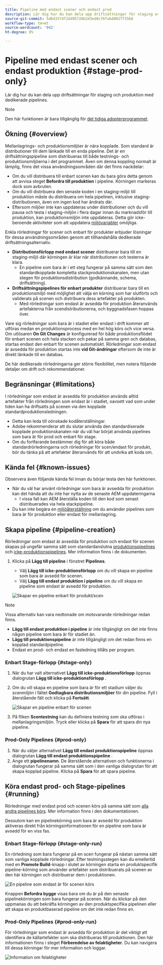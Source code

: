 ```yaml
---
title: Pipeline med endast scener och endast prod
description: Lär dig hur du kan dela upp driftsättningar för staging och produktion med dedikerade pipelines.
source-git-commit: 5d6d3374f2dd95728b2d3ed0cf6fab4092f73568
workflow-type: tm+mt
source-wordcount: '942'
ht-degree: 0%

---
```



# Pipeline med endast scener och endast produktion {#stage-prod-only}

Lär dig hur du kan dela upp driftsättningar för staging och produktion med dedikerade pipelines.

>[!NOTE]
>
>Den här funktionen är bara tillgänglig för [det tidiga adopterprogrammet](/help/implementing/cloud-manager/release-notes/current.md#early-adoption).

## Ökning {#overview}

Mellanlagrings- och produktionsmiljöer är nära kopplade. Som standard är distributioner till dem länkade till en enda pipeline. Det är en driftsättningspipeline som distribueras till både testnings- och produktionsmiljöerna i det programmet. Även om denna koppling normalt är lämplig, finns det vissa användningsområden där det finns nackdelar:

* Om du vill distribuera till enbart scenen kan du bara göra detta genom att avvisa steget **Befordra till produktion** i pipeline. Körningen markeras dock som avbruten.
* Om du vill distribuera den senaste koden i en staging-miljö till produktion måste du distribuera om hela pipelinen, inklusive staging-distributionen, även om ingen kod har ändrats där.
* Eftersom miljöer inte kan uppdateras under distributioner och du vill pausa och testa i staging-miljön i flera dagar innan du marknadsför till produktion, kan produktionsmiljön inte uppdateras. Detta gör icke-beroende aktiviteter som att uppdatera [miljövariabler](/help/implementing/cloud-manager/getting-access-to-aem-in-cloud/build-environment-details.md#environment-variables) omöjliga.

Enkla rörledningar för scener och enbart för produkter erbjuder lösningar för dessa användningsområden genom att tillhandahålla dedikerade driftsättningsalternativ.

* **Distributionsförlopp med endast scener** distribuerar bara till en staging-miljö där körningen är klar när distributionen och testerna är klara.
   * En pipeline som bara är i ett steg fungerar på samma sätt som den standardkopplade kompletta stackproduktionskanalen, men utan stegen för produktionsdistribution (godkännande, schema, driftsättning).
* **Driftsättningspipelines för enbart produkter** distribuerar bara till en produktionsmiljö med möjlighet att välja en körning som har slutförts och validerats på scenen och distribuera dess artefakter på produkten.
   * Med rörledningar som endast är avsedda för produktion återanvänds artefakterna från scendistributionerna, och byggnadsfasen hoppas över.

Vare sig rörledningar som bara är i stadiet eller endast i drift kommer att utföras medan en produktionsprocess med en hel hög körs och vice versa. Om utlösaren **On Git Changes** är konfigurerad för både produktionsflödet för enbart scenen och hela stacken och pekar på samma gren och databas, startas endast den enbart för scenen automatiskt. Rörledningar som endast är avsedda för produktion startas inte **vid Git-ändringar** eftersom de inte är direkt länkade till en databas.

De här dedikerade rörledningarna ger större flexibilitet, men notera följande detaljer om drift och rekommendationer.

## Begränsningar {#limitations}

I rörledningar som endast är avsedda för produktion används alltid artefakter från rörledningen som endast är i stadiet, oavsett vad som under tiden kan ha driftsatts på scenen via den kopplade standardproduktionsledningen.

* Detta kan leda till oönskade kodåterställningar.
* Adobe rekommenderar att du slutar använda den standardiserade kopplade produktionskanalen när du väl har börjat använda pipelines som bara är för prod och enbart för stage.
* Om du fortfarande bestämmer dig för att köra både standardrörledningarna och rörledningar för scen/endast för produkt, bör du tänka på att artefakter återanvänds för att undvika att koda om.

## Kända fel {#known-issues}

Observera även följande kända fel innan du börjar testa den här funktionen.

* När du väl har använt rörledningar som bara är avsedda för produktion kan det hända att du inte har nytta av de senaste AEM uppdateringarna
   * I vissa fall kan AEM återställa koden till den kod som senast distribuerades via hela stackpipeline.
* Du kan inte begära en [miljöåterställning](/help/operations/restore.md#offsite-backup) om du använder pipelines som bara är för produktion eller endast för mellanlagring.

## Skapa pipeline {#pipeline-creation}

Rörledningar som endast är avsedda för produktion och endast för scenen skapas på ungefär samma sätt som standardanslutna [produktionspipelines](/help/implementing/cloud-manager/configuring-pipelines/configuring-production-pipelines.md) och [icke-produktionspipelines](/help/implementing/cloud-manager/configuring-pipelines/configuring-non-production-pipelines.md). Mer information finns i de dokumenten.

1. Klicka på **Lägg till pipeline** i fönstret **Pipelines**.

   * Välj **Lägg till icke-produktionsförlopp** om du vill skapa en pipeline som bara är avsedd för scenen.
   * Välj **Lägg till endast produktion i pipeline** om du vill skapa en pipeline som endast är avsedd för produktion.

   ![Skapar en pipeline enbart för produkt/scen](assets/prod-stage-pipelines.png)

>[!NOTE]
>
>Vissa alternativ kan vara nedtonade om motsvarande rörledningar redan finns.
>
>* **Lägg till endast produktion i pipeline** är inte tillgängligt om det inte finns någon pipeline som bara är för stadiet än.
>* **Lägg till produktionspipeline** är inte tillgängligt om det redan finns en kopplad standardpipeline.
>* Endast en prod- och endast en fasledning tillåts per program.

### Enbart Stage-förlopp {#stage-only}

1. När du har valt alternativet **Lägg till icke-produktionsförlopp** öppnas dialogrutan **Lägg till icke-produktionsförlopp** .
1. Om du vill skapa en pipeline som bara är för ett stadium väljer du scenmiljön i fältet **Godtagbara distributionsmiljöer** för din pipeline. Fyll i återstående fält och klicka på **Fortsätt**.

   ![Skapar en pipeline enbart för scenen](assets/stage-only.png)

1. På fliken **Scentestning** kan du definiera testning som ska utföras i mellanlagringsmiljön. Tryck eller klicka på **Spara** för att spara din nya pipeline.

### Prod-Only Pipelines {#prod-only}

1. När du väljer alternativet **Lägg till endast produktionspipeline** öppnas dialogrutan **Lägg till endast produktionspipeline** .
1. Ange ett **pipelinenamn**. De återstående alternativen och funktionerna i dialogrutan fungerar på samma sätt som i den vanliga dialogrutan för att skapa kopplad pipeline. Klicka på **Spara** för att spara pipeline.

## Köra endast prod- och Stage-pipelines {#running}

Rörledningar med endast prod och scenen körs på samma sätt som [alla andra pipelines körs](/help/implementing/cloud-manager/configuring-pipelines/managing-pipelines.md#running-pipelines). Mer information finns i den dokumentationen.

Dessutom kan en pipelinekörning som bara är avsedd för produktion aktiveras direkt från körningsinformationen för en pipeline som bara är avsedd för en viss fas.

### Enbart Stage-förlopp {#stage-only-run}

En rörledning som bara fungerar på en scen fungerar på nästan samma sätt som vanliga kopplade rörledningar. Efter testningsstegen kan du emellertid med en **Promote Build**-knapp i slutet av körningen starta en produktspecifik pipeline-körning som använder artefakter som distribuerats på scenen av den här körningen och distribuerar dem i produktionen.

![En pipeline som endast är för scenen körs](assets/stage-only-pipeline-run.png)

Knappen **Befordra bygge** visas bara om du är på den senaste pipelinekörningen som bara fungerar på scenen. När du klickar på den uppmanas du att bekräfta körningen av den produktspecifika pipelinen eller att skapa en produktbaserad pipeline om det inte redan finns en.

### Prod-Only Pipelines {#prod-only-run}

För rörledningar som endast är avsedda för produktion är det viktigt att identifiera de källartefakter som ska distribueras till produktionen. Den här informationen finns i steget **Förberedelse av felaktigheter**. Du kan navigera till dessa körningar för mer information och loggar.

![Information om felaktigheter](assets/prod-only-pipeline-run.png)
